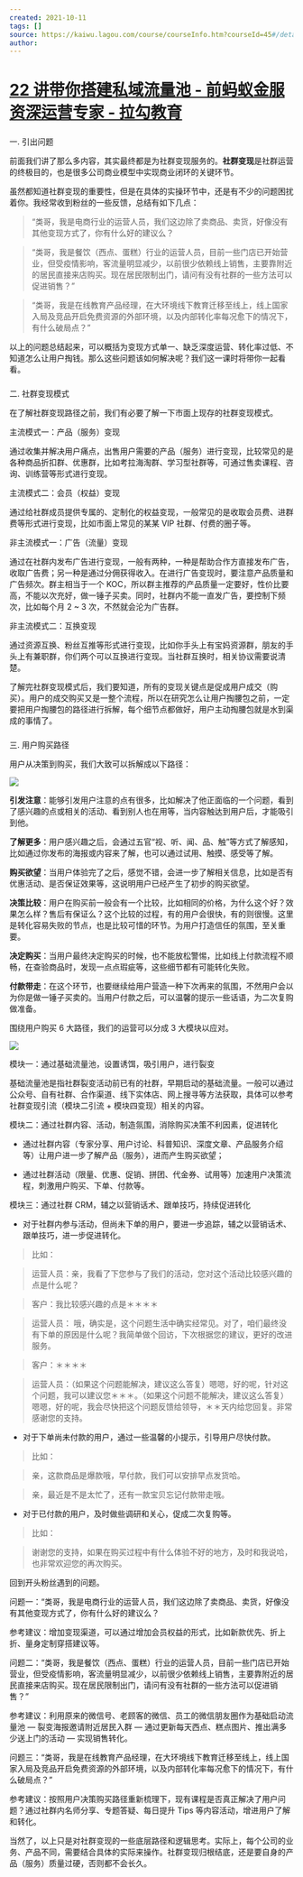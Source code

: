 ```yaml
---
created: 2021-10-11
tags: []
source: https://kaiwu.lagou.com/course/courseInfo.htm?courseId=45#/detail/pc?id=1636
author: 
---
```


# [22 讲带你搭建私域流量池 - 前蚂蚁金服资深运营专家 - 拉勾教育](https://kaiwu.lagou.com/course/courseInfo.htm?courseId=45#/detail/pc?id=1636)


### 

一. 引出问题

前面我们讲了那么多内容，其实最终都是为社群变现服务的。**社群变现**是社群运营的终极目的，也是很多公司商业模型中实现商业闭环的关键环节。

虽然都知道社群变现的重要性，但是在具体的实操环节中，还是有不少的问题困扰着你。我经常收到粉丝的一些反馈，总结有如下几点：

> “类哥，我是电商行业的运营人员，我们这边除了卖商品、卖货，好像没有其他变现方式了，你有什么好的建议么？

> “类哥，我是餐饮（西点、蛋糕）行业的运营人员，目前一些门店已开始营业，但受疫情影响，客流量明显减少，以前很少依赖线上销售，主要靠附近的居民直接来店购买。现在居民限制出门，请问有没有社群的一些方法可以促进销售？”

> “类哥，我是在线教育产品经理，在大环境线下教育迁移至线上，线上国家入局及竞品开启免费资源的外部环境，以及内部转化率每况愈下的情况下，有什么破局点？”

以上的问题总结起来，可以概括为变现方式单一、缺乏深度运营、转化率过低、不知道怎么让用户掏钱。那么这些问题该如何解决呢？我们这一课时将带你一起看看。

### 

二. 社群变现模式

在了解社群变现路径之前，我们有必要了解一下市面上现存的社群变现模式。

主流模式一：产品（服务）变现

通过收集并解决用户痛点，出售用户需要的产品（服务）进行变现，比较常见的是各种商品折扣群、优惠群，比如考拉海淘群、学习型社群等，可通过售卖课程、咨询、训练营等形式进行变现。

主流模式二：会员（权益）变现

通过给社群成员提供专属的、定制化的权益变现，一般常见的是收取会员费、进群费等形式进行变现，比如市面上常见的某某 VIP 社群、付费的圈子等。

非主流模式一：广告（流量）变现

通过在社群内发布广告进行变现，一般有两种，一种是帮助合作方直接发布广告，收取广告费；另一种是通过分佣获得收入。在进行广告变现时，要注意产品质量和广告频次。群主相当于一个 KOC，所以群主推荐的产品质量一定要好，性价比要高，不能以次充好，做一锤子买卖。同时，社群内不能一直发广告，要控制下频次，比如每个月 2 ~ 3 次，不然就会沦为广告群。

非主流模式二：互换变现

通过资源互换、粉丝互推等形式进行变现，比如你手头上有宝妈资源群，朋友的手头上有兼职群，你们两个可以互换进行变现。当社群互换时，相关协议需要说清楚。

了解完社群变现模式后，我们要知道，所有的变现关键点是促成用户成交（购买）。用户的成交购买又是一整个流程，所以在研究怎么让用户掏腰包之前，一定要把用户掏腰包的路径进行拆解，每个细节点都做好，用户主动掏腰包就是水到渠成的事情了。

### 

三. 用户购买路径

用户从决策到购买，我们大致可以拆解成以下路径：

 ![](https://s0.lgstatic.com/i/image3/M01/75/65/Cgq2xl5vCXaAYfZqAABLStL0w7c809.png)  

**引发注意**：能够引发用户注意的点有很多，比如解决了他正面临的一个问题，看到了感兴趣的点或相关的活动、看到别人也在用等，当内容触达到用户后，才能吸引到他。

**了解更多**：用户感兴趣之后，会通过五官“视、听、闻、品、触”等方式了解感知，比如通过你发布的海报或内容来了解，也可以通过试用、触摸、感受等了解。

**购买欲望**：当用户体验完了之后，感觉不错，会进一步了解相关信息，比如是否有优惠活动、是否保证效果等，这说明用户已经产生了初步的购买欲望。

**决策比较**：用户在购买前一般会有一个比较，比如相同的价格，为什么这个好？效果怎么样？售后有保证么？这个比较的过程，有的用户会很快，有的则很慢。这里是转化容易失败的节点，也是比较可惜的环节。为用户打造信任的氛围，至关重要。

**决定购买**：当用户最终决定购买的时候，也不能放松警惕，比如线上付款流程不顺畅，在查验商品时，发现一点点瑕疵等，这些细节都有可能转化失败。

**付款带走**：在这个环节，也要继续给用户营造一种下次再来的氛围，不然用户会以为你是做一锤子买卖的。当用户付款之后，可以温馨的提示一些话语，为二次复购做准备。

围绕用户购买 6 大路径，我们的运营可以分成 3 大模块以应对。

 ![](https://s0.lgstatic.com/i/image3/M01/75/65/Cgq2xl5vCXeASI3MAAH6Y_0WCPk631.png)

模块一：通过基础流量池，设置诱饵，吸引用户，进行裂变

基础流量池是指社群裂变活动前已有的社群，早期启动的基础流量。一般可以通过公众号、自有社群、合作渠道、线下实体店、网上搜寻等方法获取，具体可以参考社群变现引流（模块二引流 + 模块四变现）相关的内容。

模块二：通过社群内容、活动，制造氛围，消除购买决策不利因素，促进转化

-   通过社群内容（专家分享、用户讨论、科普知识、深度文章、产品服务介绍等）让用户进一步了解产品（服务），进而产生购买欲望；
    
-   通过社群活动（限量、优惠、促销、拼团、代金券、试用等）加速用户决策流程，刺激用户购买、下单、付款等。
    

模块三：通过社群 CRM，辅之以营销话术、跟单技巧，持续促进转化

-   对于社群内参与活动，但尚未下单的用户，要进一步追踪，辅之以营销话术、跟单技巧，进一步促进转化。
    

> 比如：

> 运营人员：亲，我看了下您参与了我们的活动，您对这个活动比较感兴趣的点是什么呢？

> 客户：我比较感兴趣的点是＊＊＊＊

> 运营人员： 哦，确实是，这个问题生活中确实经常见。对了，咱们最终没有下单的原因是什么呢？我简单做个回访，下次根据您的建议，更好的改进服务。

> 客户：＊＊＊＊

> 运营人员：（如果这个问题能解决，建议这么答复）嗯嗯，好的呢，针对这个问题，我可以建议您＊＊＊。（如果这个问题不能解决，建议这么答复）嗯嗯，好的呢，我会尽快把这个问题反馈给领导，＊＊天内给您回复。非常感谢您的支持。

-   对于下单尚未付款的用户，通过一些温馨的小提示，引导用户尽快付款。
    

> 比如：

> 亲，这款商品是爆款哦，早付款，我们可以安排早点发货哈。

> 亲，最近是不是太忙了，还有一款宝贝忘记付款带走哦。

-   对于已付款的用户，及时做些调研和关心，促成二次复购等。
    

> 比如：

> 谢谢您的支持，如果在购买过程中有什么体验不好的地方，及时和我说哈，也非常欢迎您的再次购买。

回到开头粉丝遇到的问题。

问题一：“类哥，我是电商行业的运营人员，我们这边除了卖商品、卖货，好像没有其他变现方式了，你有什么好的建议么？

参考建议：增加变现渠道，可以通过增加会员权益的形式，比如新款优先、折上折、量身定制穿搭建议等。

问题二：“类哥，我是餐饮（西点、蛋糕）行业的运营人员，目前一些门店已开始营业，但受疫情影响，客流量明显减少，以前很少依赖线上销售，主要靠附近的居民直接来店购买。现在居民限制出门，请问有没有社群的一些方法可以促进销售？”

参考建议：利用原来的微信号、老顾客的微信、员工的微信朋友圈作为基础启动流量池 — 裂变海报邀请附近居民入群 — 通过更新每天西点、糕点图片、推出满多少送上门的活动 — 实现销售转化。

问题三：“类哥，我是在线教育产品经理，在大环境线下教育迁移至线上，线上国家入局及竞品开启免费资源的外部环境，以及内部转化率每况愈下的情况下，有什么破局点？”

参考建议：按照用户决策购买路径重新梳理下，现有课程是否真正解决了用户问题？通过社群内名师分享、专题答疑、每日提升 Tips 等内容活动，增进用户了解和转化。

当然了，以上只是对社群变现的一些底层路径和逻辑思考。实际上，每个公司的业务、产品不同，需要结合具体的实际来操作。社群变现归根结底，还是要自身的产品（服务）质量过硬，否则都不会长久。
